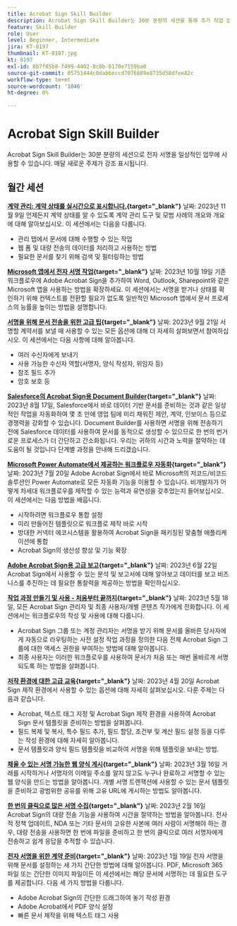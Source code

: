 ```yaml
---
title: Acrobat Sign Skill Builder
description: Acrobat Sign Skill Builder는 30분 분량의 세션을 통해 추가 작업 없이 전자 서명을 업무에 투입할 수 있습니다
feature: Skill Builder
role: User
level: Beginner, Intermediate
jira: KT-8197
thumbnail: KT-8197.jpg
kt: 8197
exl-id: 8b7f85b8-f499-4402-8c0b-8170e7159ba0
source-git-commit: 05751444c0dab6eccd7076889e8735d58dfee82c
workflow-type: tm+mt
source-wordcount: '1046'
ht-degree: 0%

---
```


# Acrobat Sign Skill Builder

Acrobat Sign Skill Builder는 30분 분량의 세션으로 전자 서명을 일상적인 업무에 사용할 수 있습니다. 매달 새로운 주제가 강조 표시됩니다.

## 월간 세션

**[계약 관리: 계약 상태를 실시간으로 표시합니다.](https://teamwork.adobe.com/adobe-sign-skill-builder/attendease/networking/experience/aad26d3c-699b-4d99-a272-30bcbfbc1bf2/e1b6dd21-c94a-4c1b-9eeb-abec464e3cbd){target="_blank"}**
날짜: 2023년 11월 9일 언제든지 계약 상태를 알 수 있도록 계약 관리 도구 및 모범 사례의 개요와 개요에 대해 알아보십시오. 이 세션에서는 다음을 다룹니다.

* 관리 탭에서 문서에 대해 수행할 수 있는 작업
* 웹 폼 및 대량 전송의 데이터를 처리하고 사용하는 방법
* 필요한 문서를 찾기 위해 검색 및 필터링하는 방법

**[Microsoft 앱에서 전자 서명 작업](https://teamwork.adobe.com/adobe-sign-skill-builder/attendease/networking/experience/7c88319e-04b7-4560-aad3-ba288d5cfc76/3bd16192-c4c9-4d66-9b1c-575ddcc3c6bb){target="_blank"}**
날짜: 2023년 10월 19일 기존 워크플로우에 Adobe Acrobat Sign을 추가하여 Word, Outlook, Sharepoint와 같은 Microsoft 앱을 사용하는 방법을 확장하세요. 이 세션에서는 서명을 받거나 상태를 확인하기 위해 컨텍스트를 전환할 필요가 없도록 일반적인 Microsoft 앱에서 문서 프로세스의 능률을 높이는 방법을 설명합니다.

**[서명을 위해 문서 전송을 위한 고급 팁](https://teamwork.adobe.com/adobe-sign-skill-builder/attendease/networking/experience/d326c8ab-3173-4c95-9e5a-0afeff4ce006/4bae4b11-516b-4e50-8f10-d116538fd710){target="_blank"}**
날짜: 2023년 9월 21일 서명할 계약서를 보낼 때 사용할 수 있는 모든 옵션에 대해 더 자세히 살펴보면서 참여하십시오. 이 세션에서는 다음 사항에 대해 알아봅니다.

* 여러 수신자에게 보내기
* 사용 가능한 수신자 역할(서명자, 양식 작성자, 위임자 등)
* 참조 필드 추가
* 암호 보호 등

**[Salesforce의 Acrobat Sign용 Document Builder](https://teamwork.adobe.com/adobe-sign-skill-builder/attendease/networking/experience/4c4e8632-ba24-445f-a567-a9e76429bdf5/0a2f68ed-9a21-4911-9e38-15943c0e3f9a){target="_blank"}**
날짜: 2023년 8월 17일, Salesforce에서 바로 데이터 기반 문서를 준비하는 것과 같은 일상적인 작업을 자동화하여 몇 초 만에 영업 팀에 미리 채워진 제안, 계약, 인보이스 등으로 경쟁력을 강화할 수 있습니다. Document Builder를 사용하면 서명을 위해 전송하기 전에 Salesforce 데이터를 사용하여 문서를 동적으로 생성할 수 있으므로 한 번의 번거로운 프로세스가 더 간단하고 간소화됩니다. 우리는 귀하의 시간과 노력을 절약하는 데 도움이 될 것입니다 단계별 과정을 안내해 드리겠습니다.

**[Microsoft Power Automate에서 제공하는 워크플로우 자동화](https://teamwork.adobe.com/adobe-sign-skill-builder/attendease/networking/experience/8409ba8b-e4ee-4e99-80cc-33902027b80e/307d147e-4b85-4330-81af-5929f0dc5ae4){target="_blank"}**
날짜: 2023년 7월 20일 Adobe Acrobat Sign에서 바로 Microsoft의 저코드/비코드 솔루션인 Power Automate로 모든 자동화 기능을 이용할 수 있습니다. 비개발자가 어떻게 차세대 워크플로우를 제작할 수 있는 능력과 유연성을 갖추었는지 들어보십시오. 이 세션에서는 다음 방법을 배웁니다.

* 시작하려면 워크플로우 통합 설정
* 미리 만들어진 템플릿으로 워크플로 제작 바로 시작
* 방대한 커넥터 에코시스템을 활용하여 Acrobat Sign을 패키징된 맞춤형 애플리케이션에 통합
* Acrobat Sign의 생산성 향상 및 기능 확장

**[Adobe Acrobat Sign용 고급 보고](https://adobe-sign-skill-builder.joinus.adobeevents.com/attendease/networking/experience/fa28b18d-ab38-47d4-8ae8-3e0161550bd3/60081eb2-f8a3-45b6-9d75-4f3a53b4c53a){target="_blank"}**
날짜: 2023년 6월 22일 Acrobat Sign에서 사용할 수 있는 분석 및 보고서에 대해 알아보고 데이터를 보고 비즈니스를 추진하는 데 필요한 통찰력을 제공하는 방법을 확인하십시오.

**[작업 과정 만들기 및 사용 - 처음부터 끝까지](https://teamwork.adobe.com/adobe-sign-skill-builder/attendease/networking/experience/0fc7ccc5-eb36-47f0-a0d3-1fa3648c8fcf/42a9bbad-0a54-4c8c-8002-597d549600fe){target="_blank"}**
날짜: 2023년 5월 18일, 모든 Acrobat Sign 관리자 및 최종 사용자/개별 콘텐츠 작가에게 전화합니다. 이 세션에서는 워크플로우의 작성 및 사용에 대해 다룹니다.

* Acrobat Sign 그룹 또는 계정 관리자는 서명을 받기 위해 문서를 올바른 당사자에게 자동으로 라우팅하는 사전 설정 작업 과정을 정의한 다음 전체 Acrobat Sign 그룹에 대한 액세스 권한을 부여하는 방법에 대해 알아봅니다.
* 최종 사용자는 이러한 워크플로우를 사용하여 문서가 처음 또는 매번 올바르게 서명되도록 하는 방법을 살펴봅니다.

**[저작 환경에 대한 고급 교육](https://adobe-sign-skill-builder.joinus.adobeevents.com/attendease/networking/experience/30c06b3c-60f7-4293-9cd2-2544104d9140/85ffced9-7613-4382-b3a3-43ba227af5ba){target="_blank"}**
날짜: 2023년 4월 20일 Acrobat Sign 제작 환경에서 사용할 수 있는 옵션에 대해 자세히 살펴보십시오. 다룬 주제는 다음과 같습니다.

* Acrobat, 텍스트 태그 지정 및 Acrobat Sign 제작 환경을 사용하여 Acrobat Sign 문서 템플릿을 준비하는 방법을 살펴봅니다.
* 필드 복제 및 복사, 특수 필드 추가, 필드 할당, 조건부 및 계산 필드 설정 등을 다루는 작성 환경에 대해 자세히 알아봅니다.
* 문서 템플릿과 양식 필드 템플릿을 비교하여 서명을 위해 템플릿을 보내는 방법.

**[채울 수 있는 서명 가능한 웹 양식 게시](https://adobe-sign-skill-builder.joinus.adobeevents.com/attendease/networking/experience/265580bf-245a-4751-9b51-c6877192d13a/9ae41cae-a53e-4b71-a748-2df0ee2e14c8){target="_blank"}**
날짜: 2023년 3월 16일 거래를 시작하거나 서명자의 이메일 주소를 알지 않고도 누구나 완료하고 서명할 수 있는 웹 양식을 만드는 방법을 알아봅니다. 개별 서명 트랜잭션에 사용할 수 있는 문서 템플릿을 준비하고 광범위한 공유를 위해 고유 URL에 게시하는 방법도 알아봅니다.

**[한 번의 클릭으로 많은 서명 수집](https://adobe-sign-skill-builder.joinus.adobeevents.com/attendease/networking/experience/552e5165-8762-4c73-9d41-8215d48a62cc/9d88acde-96fa-4d83-89e3-1296b94f4d90){target="_blank"}**
날짜: 2023년 2월 16일 Acrobat Sign의 대량 전송 기능을 사용하여 시간을 절약하는 방법을 알아봅니다. 전사적 정책 업데이트, NDA 또는 기타 문서의 고유한 사본에 여러 사람이 서명해야 하는 경우, 대량 전송을 사용하면 한 번에 파일을 준비하고 한 번의 클릭으로 여러 서명자에게 전송하고 쉽게 응답을 추적할 수 있습니다.

**[전자 서명을 위한 계약 준비](https://adobe-sign-skill-builder.joinus.adobeevents.com/attendease/networking/experience/c08f6e7e-2ced-48b8-8245-548302fe2df3/15f504a9-3420-4372-83c8-168115f15cbb){target="_blank"}**
날짜: 2023년 1월 19일 전자 서명을 위해 문서를 설정하는 세 가지 간단한 방법에 대해 알아봅니다. PDF, Microsoft 365 파일 또는 간단한 이미지 파일이든 이 세션에서는 해당 문서에 서명하는 데 필요한 도구를 제공합니다. 다음 세 가지 방법을 다룹니다.

* Adobe Acrobat Sign의 간단한 드래그하여 놓기 작성 환경
* Adobe Acrobat에서 PDF 양식 설정
* 빠른 문서 제작을 위해 텍스트 태그 사용